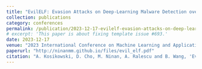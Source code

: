 ```yaml
---
title: "EvilELF: Evasion Attacks on Deep-Learning Malware Detection over ELF Files"
collection: publications
category: conferences
permalink: /publication/2023-12-17-evilelf-evasion-attacks-on-deep-learning-malware-detection-over-elf-files/
# excerpt: 'This paper is about fixing template issue #693.'
date: 2023-12-17
venue: "2023 International Conference on Machine Learning and Applications (ICMLA)"
paperurl: "http://ninanmm.github.io/files/evil_elf.pdf"
citation: "A. Kosikowski, D. Cho, M. Ninan, A. Ralescu and B. Wang, 'EvilELF: Evasion Attacks on Deep-Learning Malware Detection over ELF Files,' 2023 International Conference on Machine Learning and Applications (ICMLA), Jacksonville, FL, USA, 2023, pp. 1702-1709, doi: 10.1109/ICMLA58977.2023.00258."
---
```

